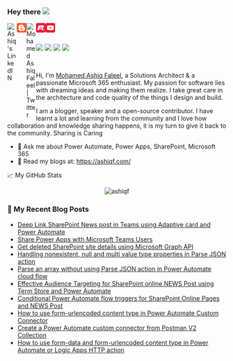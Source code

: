 ### Hey there <img src="https://media.giphy.com/media/hvRJCLFzcasrR4ia7z/giphy.gif" width="25px">
<a href="https://www.linkedin.com/in/ashiqf/">
  <img align="left" alt="Ashiq's LinkedIN" width="22px" src="https://raw.githubusercontent.com/peterthehan/peterthehan/master/assets/linkedin.svg" />
</a>
<a href="https://ashiqf.com">
  <img align="left" alt="Mohamed Ashiq Faleel | Blog" width="22px" src="https://github.com/edent/SuperTinyIcons/blob/master/images/svg/blogger.svg" />
</a>
<a href="https://twitter.com/AshiqfFaleel">
  <img align="left" alt="Mohamed Ashiq Faleel | Twitter" width="22px" src="https://raw.githubusercontent.com/peterthehan/peterthehan/master/assets/twitter.svg" />
</a>
<a href="https://www.meetup.com/cloudjourneyusergroup">
  <img align="left" alt="Cloud Journey User Group" width="22px" src="https://github.com/edent/SuperTinyIcons/blob/master/images/svg/meetup.svg" />
</a>
<a href="https://www.youtube.com/channel/UC8jaFS5wRoWiJovftvBXcQw">
  <img align="left" alt="Mohamed Ashiq Faleel Youtube Channel" width="22px" src="https://github.com/edent/SuperTinyIcons/blob/master/images/svg/youtube.svg" />
</a><br /><br />

![](https://img.shields.io/badge/Microsoft-MVP-blue)
![](https://img.shields.io/badge/Microsoft-MCT-red)
![](https://img.shields.io/badge/Microsoft%20365-Consultant-D03902)
![](https://img.shields.io/badge/Power%20Platform-Consultant-702670)


<br />

Hi, I'm [Mohamed Ashiq Faleel](https://ashiqf.com/), a Solutions Architect & a passionate Microsoft 365 enthusiast. My passion for software lies with dreaming ideas and making them realize. I take great care in the architecture and code quality of the things I design and build.

I am a blogger, speaker and a open-source contributor. I have learnt a lot and learning from the community and I love how collaboration and knowledge sharing happens, it is my turn to give it back to the community. Sharing is Caring
- 💬 Ask me about Power Automate, Power Apps, SharePoint, Microsoft 365
- 📰 Read my blogs at: https://ashiqf.com/

📈 My GitHub Stats

<p align="center"> <img src="https://github-readme-stats.vercel.app/api?username=ashiqf&show_icons=true&theme=gotham" alt="ashiqf" />
  
### 📙 My Recent Blog Posts
<!--START_SECTION:feed-->
* [Deep Link SharePoint News post in Teams using Adaptive card and Power Automate](https:&#x2F;&#x2F;ashiqf.com&#x2F;2022&#x2F;01&#x2F;30&#x2F;deep-link-sharepoint-news-post-in-teams-using-adaptive-card-and-power-automate&#x2F;)
* [Share Power Apps with Microsoft Teams Users](https:&#x2F;&#x2F;ashiqf.com&#x2F;2022&#x2F;01&#x2F;30&#x2F;share-power-apps-with-microsoft-teams-users&#x2F;)
* [Get deleted SharePoint site details using Microsoft Graph API](https:&#x2F;&#x2F;ashiqf.com&#x2F;2022&#x2F;01&#x2F;09&#x2F;get-deleted-sharepoint-site-details-using-microsoft-graph-api&#x2F;)
* [Handling nonexistent, null and multi value type properties in Parse JSON action](https:&#x2F;&#x2F;ashiqf.com&#x2F;2021&#x2F;12&#x2F;31&#x2F;handling-nonexistent-null-and-multi-value-type-properties-in-parse-json-action&#x2F;)
* [Parse an array without using Parse JSON action in Power Automate cloud flow](https:&#x2F;&#x2F;ashiqf.com&#x2F;2021&#x2F;12&#x2F;31&#x2F;parse-an-array-without-using-parse-json-action-in-power-automate-cloud-flow&#x2F;)
* [Effective Audience Targeting for SharePoint online NEWS Post using Term Store and Power Automate](https:&#x2F;&#x2F;ashiqf.com&#x2F;2021&#x2F;12&#x2F;31&#x2F;effective-audience-targeting-for-sharepoint-online-news-post-using-term-store-and-power-automate&#x2F;)
* [Conditional Power Automate flow triggers for SharePoint Online Pages and NEWS Post](https:&#x2F;&#x2F;ashiqf.com&#x2F;2021&#x2F;12&#x2F;06&#x2F;conditional-power-automate-flow-triggers-for-sharepoint-online-pages-and-news-post&#x2F;)
* [How to use form-urlencoded content type in Power Automate Custom Connector](https:&#x2F;&#x2F;ashiqf.com&#x2F;2021&#x2F;11&#x2F;07&#x2F;how-to-use-form-urlencoded-content-type-in-power-automate-custom-connector&#x2F;)
* [Create a Power Automate custom connector from Postman V2 Collection](https:&#x2F;&#x2F;ashiqf.com&#x2F;2021&#x2F;07&#x2F;29&#x2F;create-a-power-automate-custom-connector-from-postman-v2-collection&#x2F;)
* [How to use form-data and form-urlencoded content type in Power Automate or Logic Apps HTTP action](https:&#x2F;&#x2F;ashiqf.com&#x2F;2021&#x2F;07&#x2F;25&#x2F;how-to-use-form-data-and-form-urlencoded-content-type-in-power-automate-or-logic-apps-http-action&#x2F;)
<!--END_SECTION:feed-->
